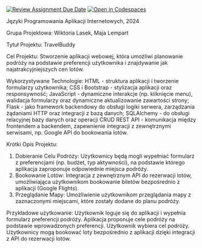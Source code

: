 [![Review Assignment Due Date](https://classroom.github.com/assets/deadline-readme-button-24ddc0f5d75046c5622901739e7c5dd533143b0c8e959d652212380cedb1ea36.svg)](https://classroom.github.com/a/jsTzsySB)
[![Open in Codespaces](https://classroom.github.com/assets/launch-codespace-7f7980b617ed060a017424585567c406b6ee15c891e84e1186181d67ecf80aa0.svg)](https://classroom.github.com/open-in-codespaces?assignment_repo_id=15146409)


Języki Programowania Aplikacji Internetowych, 2024 

Grupa Projektowa: Wiktoria Lasek, Maja Lempart 

Tytuł Projektu: TravelBuddy  

Cel Projektu: Stworzenie aplikacji webowej, która umożliwi planowanie podróży na podstawie preferencji użytkownika i znajdywanie jak najatrakcyjniejszych cen lotów.  

Wykorzystywane Technologie:
    HTML - struktura aplikacji i tworzenie formularzy użytkownika; 
    CSS i Bootstrap - stylizacja aplikacji oraz responsywność; 
    JavaScript - dynamiczne interakcje (np. kliknięcie menu), walidacja formularzy oraz dynamiczne aktualizowanie zawartości strony;
    Flask - jako framework backendowy do obsługi logiki serwera, zarządzania żądaniami HTTP oraz integracji z bazą danych; 
    SQLAlchemy - do obsługi relacyjnej bazy danych oraz operacji CRUD
    REST API - komunikacja między frontendem a backendem, zapewnienie integracji z zewnętrznymi serwisami, np. Google API do bookowania lotów. 

Krótki Opis Projektu:
1. Dobieranie Celu Podróży: Użytkownicy będą mogli wypełniać formularz z preferencjami (np. budżet, typ aktywności), na podstawie którego aplikacja zaproponuje odpowiednie miejsca podróży. 
2. Bookowanie Lotów: Integracja z zewnętrznym API do rezerwacji lotów, umożliwiająca użytkownikom bookowanie biletów bezpośrednio z aplikacji (Google Flights). 
3. Przeglądanie Mapy: Umożliwienie użytkownikom przeglądania mapy z zaznaczonymi miejscami, które zostały dodane do planu podróży. 

Przykładowe użytkowanie:
    Użytkownik loguje się do aplikacji i wypełnia formularz preferencji podróży. 
    Aplikacja proponuje cele podróży na podstawie wprowadzonych preferencji. 
    Użytkownik wybiera cel podróży.
    Użytkownicy mogą bookować loty bezpośrednio z aplikacji dzięki integracji z API do rezerwacji lotów. 

